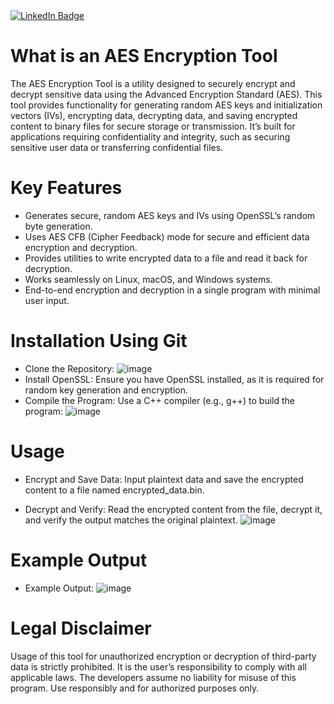 <div id = "badges">
  <a href = "https://www.linkedin.com/in/adrian-korwel-83226a300/">
    <img src = "https://img.shields.io/badge/LinkedIn-blue?style=for-the-badge&logo=linkedin&logoColor=white" alt="LinkedIn Badge"/>
  </a>

# What is an AES Encryption Tool
The AES Encryption Tool is a utility designed to securely encrypt and decrypt sensitive data using the Advanced Encryption Standard (AES). This tool provides functionality for generating random AES keys and initialization vectors (IVs), encrypting data, decrypting data, and saving encrypted content to binary files for secure storage or transmission. It’s built for applications requiring confidentiality and integrity, such as securing sensitive user data or transferring confidential files.


# Key Features
- Generates secure, random AES keys and IVs using OpenSSL’s random byte generation.
- Uses AES CFB (Cipher Feedback) mode for secure and efficient data encryption and decryption.
- Provides utilities to write encrypted data to a file and read it back for decryption.
- Works seamlessly on Linux, macOS, and Windows systems.
- End-to-end encryption and decryption in a single program with minimal user input.

# Installation Using Git
 - Clone the Repository:
   ![image](https://github.com/user-attachments/assets/70fb76a0-7976-4cbb-a2f7-855a08c9f979)
 - Install OpenSSL:
   Ensure you have OpenSSL installed, as it is required for random key generation and encryption.
 - Compile the Program:
   Use a C++ compiler (e.g., g++) to build the program:
   ![image](https://github.com/user-attachments/assets/c61b5a56-80e9-4c95-93d1-6392caa30550)


# Usage
  - Encrypt and Save Data:
    Input plaintext data and save the encrypted content to a file named encrypted_data.bin.


  - Decrypt and Verify:
      Read the encrypted content from the file, decrypt it, and verify the output matches the original plaintext.
![image](https://github.com/user-attachments/assets/929b9288-306d-46ff-965c-4740061bfe41)


# Example Output
 - Example Output:
![image](https://github.com/user-attachments/assets/2c390fc2-ea70-4489-b682-1c8d415f30ab)


# Legal Disclaimer
Usage of this tool for unauthorized encryption or decryption of third-party data is strictly prohibited. It is the user’s responsibility to comply with all applicable laws. The developers assume no liability for misuse of this program. Use responsibly and for authorized purposes only.
